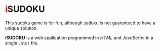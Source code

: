 # <span style='color:#ff0000'>i</span>SUDOKU
This sudoku game is for fun, although sudoku is not guaranteed to have a unique solution.

**<span style='color: red !important'>i</span>SUDOKU** is a web application programmed in *HTML* and *JavaScript* in a single `.html` file.
